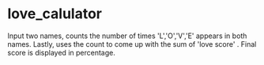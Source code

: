 # love_calulator
Input two names, counts the number of times 'L','O','V','E' appears in both names. Lastly, uses the count to come up with the sum of 'love score' . Final score is displayed in percentage.
